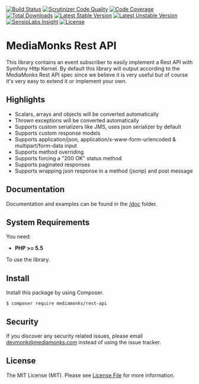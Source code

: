[![Build Status](https://travis-ci.org/mediamonks/php-rest-api.svg?branch=master)](https://travis-ci.org/mediamonks/php-rest-api)
[![Scrutinizer Code Quality](https://scrutinizer-ci.com/g/mediamonks/php-rest-api/badges/quality-score.png?b=master)](https://scrutinizer-ci.com/g/mediamonks/php-rest-api/?branch=master)
[![Code Coverage](https://scrutinizer-ci.com/g/mediamonks/php-rest-api/badges/coverage.png?b=master)](https://scrutinizer-ci.com/g/mediamonks/php-rest-api/?branch=master)
[![Total Downloads](https://poser.pugx.org/mediamonks/rest-api/downloads)](https://packagist.org/packages/mediamonks/rest-api)
[![Latest Stable Version](https://poser.pugx.org/mediamonks/rest-api/v/stable)](https://packagist.org/packages/mediamonks/rest-api)
[![Latest Unstable Version](https://poser.pugx.org/mediamonks/rest-api/v/unstable)](https://packagist.org/packages/mediamonks/rest-api)
[![SensioLabs Insight](https://img.shields.io/sensiolabs/i/56f4ef4a-a8da-4380-8d40-fada760a665c.svg)](https://insight.sensiolabs.com/projects/56f4ef4a-a8da-4380-8d40-fada760a665c)
[![License](https://poser.pugx.org/mediamonks/rest-api/license)](https://packagist.org/packages/mediamonks/rest-api)

# MediaMonks Rest API

This library contains an event subscriber to easily implement a Rest API with Symfony Http Kernel. By default this 
library will output according to the MediaMonks Rest API spec since we believe it is very useful but of course it's 
very easy to extend it or implement your own.

## Highlights

- Scalars, arrays and objects will be converted automatically
- Thrown exceptions will be converted automatically
- Supports custom serializers like JMS, uses json serializer by default
- Supports custom response models
- Supports application/json, application/x-www-form-urlencoded & multipart/form-data input
- Supports method overriding
- Supports forcing a "200 OK" status method
- Supports paginated responses
- Supports wrapping json response in a method (jsonp) and post message

## Documentation

Documentation and examples can be found in the [/doc](/doc) folder.

## System Requirements

You need:

- **PHP >= 5.5**

To use the library.

## Install

Install this package by using Composer.

```
$ composer require mediamonks/rest-api
```

## Security

If you discover any security related issues, please email devmonk@mediamonks.com instead of using the issue tracker.

## License

The MIT License (MIT). Please see [License File](LICENSE) for more information.

